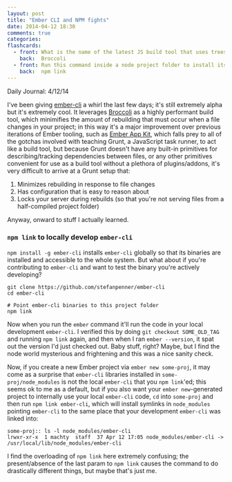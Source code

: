 ```yaml
---
layout: post
title: "Ember CLI and NPM fights"
date: 2014-04-12 18:30
comments: true
categories: 
flashcards:
  - front: What is the name of the latest JS build tool that uses trees as a first class primitive for describing file transformations.
    back:  Broccoli
  - front: Run this command inside a node project folder to install its binaries to your system
    back:  npm link
---
```


Daily Journal: 4/12/14

I've been giving [ember-cli](https://github.com/stefanpenner/ember-cli)
a whirl the last few days; it's still extremely alpha but it's extremely
cool. It leverages [Broccoli](https://github.com/joliss/broccoli) as a
highly performant build tool, which minimifies the amount of rebuilding
that must occur when a file changes in your project; in this way it's a
major improvement over previous iterations of Ember tooling, such as
[Ember App Kit](https://github.com/stefanpenner/ember-app-kit), which
falls prey to all of the gotchas involved with teaching Grunt, a
JavaScript task runner, to act like a build tool, but because Grunt
doesn't have any built-in primitives for describing/tracking
dependencies between files, or any other primitives convenient for use
as a build tool without a plethora of plugins/addons, it's very 
difficult to arrive at a Grunt setup that:

1. Minimizes rebuilding in response to file changes
2. Has configuration that is easy to reason about
3. Locks your server during rebuilds (so that you're not serving
   files from a half-compiled project folder)

Anyway, onward to stuff I actually learned.

<!-- more -->

### `npm link` to locally develop `ember-cli`

`npm install -g ember-cli` installs `ember-cli` globally so that its
binaries are installed and accessible to the whole system. But what
about if you're contributing to `ember-cli` and want to test the binary
you're actively developing? 

    git clone https://github.com/stefanpenner/ember-cli
    cd ember-cli

    # Point ember-cli binaries to this project folder
    npm link

Now when you run the `ember` command it'll run the code in your local
development `ember-cli`. I verified this by doing 
`git checkout SOME_OLD_TAG` and running `npm link` again, and then
when I ran `ember --version`, it spat out the version I'd just checked
out. Baby stuff, right? Maybe, but I find the node world mysterious and
frightening and this was a nice sanity check. 

Now, if you create a new Ember project via `ember new some-proj`, it may
come as a surprise that `ember-cli` libraries installed in
`some-proj/node_modules` is not the local `ember-cli` that you 
`npm link`'ed; this seems ok to me as a default, but if you also want
your `ember new`-generated project to internally use your local 
`ember-cli` code, `cd` into `some-proj` and then run 
`npm link ember-cli`, which will install symlinks in `node_modules`
pointing `ember-cli` to the same place that your development `ember-cli`
was linked into:

    some-proj:: ls -l node_modules/ember-cli
    lrwxr-xr-x  1 machty  staff  37 Apr 12 17:05 node_modules/ember-cli -> /usr/local/lib/node_modules/ember-cli

I find the overloading of `npm link` here extremely confusing; the
present/absence of the last param to `npm link` causes the command to 
do drastically different things, but maybe that's just me. 

